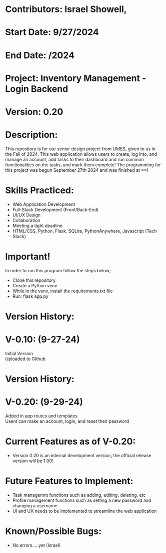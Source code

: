 # Contributors: Israel Showell, 
# Start Date: 9/27/2024
# End Date: /2024
# Project: Inventory Management - Login Backend
# Version: 0.20

# Description:
This repository is for our senior design project from UMES, given to us in the Fall of 2024.
This web application allows users to create, log into, and manage an account, add tasks to their dashboard and run common functionalities on the tasks, and mark them complete!
The programming for this project was begun September 27th 2024 and was finished at ==!

# Skills Practiced:
- Web Application Development
- Full-Stack Development (Front/Back-End)
- UI/UX Design
- Collaboration
- Meeting a tight deadline
- HTML/CSS, Python, Flask, SQLite, PythonAnywhere, Javascript (Tech Stack)

# Important!
In order to run this program follow the steps below;
- Clone this repository
- Create a Python venv
- While in the venv, install the requirements.txt file
- Run: flask app.py

# Version History:
# V-0.10: (9-27-24)
Initial Version <br>
Uploaded to Github <br>

# Version History:
# V-0.20: (9-29-24)
Added in app routes and templates <br>
Users can make an account, login, and reset their password <br>

# Current Features as of V-0.20:
- Version 0.20 is an internal development version, the official release version will be 1.00!

# Future Features to Implement:
- Task managemnt functions such as adding, editing, deleting, etc
- Profile management functions such as setting a new password and changing a username
- UI and UX needs to be implemented to streamline the web application

# Known/Possible Bugs:
- No errors.....yet (Israel)
